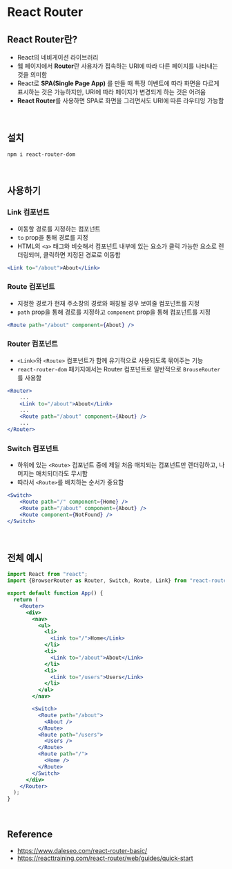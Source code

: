 # React Router

## React Router란?
* React의 네비게이션 라이브러리
* 웹 페이지에서 **Router**란 사용자가 접속하는 URI에 따라 다른 페이지를 나타내는 것을 의미함
* React로 **SPA(Single Page App)** 를 만들 때 특정 이벤트에 따라 화면을 다르게 표시하는 것은 가능하지만, URI에 따라 페이지가 변경되게 하는 것은 어려움
* **React Router**를 사용하면 SPA로 화면을 그리면서도 URI에 따른 라우티잉 가능함

<br>

## 설치
```shell
npm i react-router-dom
```

<br>

## 사용하기

### Link 컴포넌트
* 이동할 경로를 지정하는 컴포넌트
* `to` prop을 통해 경로를 지정
* HTML의 `<a>` 태그와 비슷해서 컴포넌트 내부에 있는 요소가 클릭 가능한 요소로 렌더링되며, 클릭하면 지정된 경로로 이동함
```jsx
<Link to="/about">About</Link>
```

### Route 컴포넌트
* 지정한 경로가 현재 주소창의 경로와 매칭될 경우 보여줄 컴포넌트를 지정
* `path` prop을 통해 경로를 지정하고 `component` prop을 통해 컴포넌트를 지정
```jsx
<Route path="/about" component={About} />
```

### Router 컴포넌트
* `<Link>`와 `<Route>` 컴포넌트가 함께 유기적으로 사용되도록 묶어주는 기능
* `react-router-dom` 패키지에서는 Router 컴포넌트로 일반적으로 `BrouseRouter`를 사용함
```jsx
<Router>
    ...
    <Link to="/about">About</Link>
    ...
    <Route path="/about" component={About} />
    ...
</Router>  
```

### Switch 컴포넌트
* 하위에 있는 `<Route>` 컴포넌트 중에 제일 처음 매치되는 컴포넌트만 렌더링하고, 나머지는 매치되더라도 무시함
* 따라서 `<Route>`를 배치하는 순서가 중요함
```jsx
<Switch>
    <Route path="/" component={Home} />
    <Route path="/about" component={About} />
    <Route component={NotFound} />
</Switch>
```

<br>

## 전체 예시
```jsx
import React from "react";
import {BrowserRouter as Router, Switch, Route, Link} from "react-router-dom";

export default function App() {
  return (
    <Router>
      <div>
        <nav>
          <ul>
            <li>
              <Link to="/">Home</Link>
            </li>
            <li>
              <Link to="/about">About</Link>
            </li>
            <li>
              <Link to="/users">Users</Link>
            </li>
          </ul>
        </nav>

        <Switch>
          <Route path="/about">
            <About />
          </Route>
          <Route path="/users">
            <Users />
          </Route>
          <Route path="/">
            <Home />
          </Route>
        </Switch>
      </div>
    </Router>
  );
}
```

<br>

## Reference
* <https://www.daleseo.com/react-router-basic/>
* <https://reacttraining.com/react-router/web/guides/quick-start>
